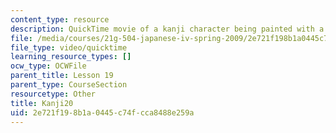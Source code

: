```yaml
---
content_type: resource
description: QuickTime movie of a kanji character being painted with a brush.
file: /media/courses/21g-504-japanese-iv-spring-2009/2e721f198b1a0445c74fcca8488e259a_Kanji20.mov
file_type: video/quicktime
learning_resource_types: []
ocw_type: OCWFile
parent_title: Lesson 19
parent_type: CourseSection
resourcetype: Other
title: Kanji20
uid: 2e721f19-8b1a-0445-c74f-cca8488e259a
---
```

